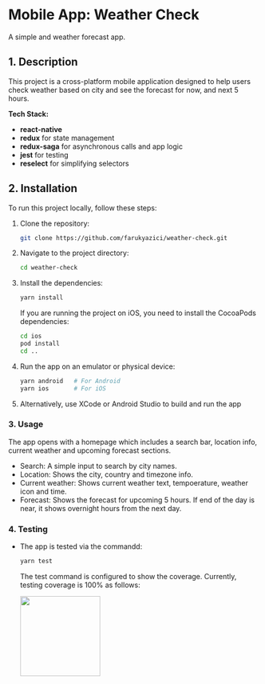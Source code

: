 # Mobile App: Weather Check
A simple and weather forecast app.

## 1. Description
This project is a cross-platform mobile application designed to help users check weather based on city and see the forecast for now, and next 5 hours.

**Tech Stack:**
- **react-native**
- **redux** for state management
- **redux-saga** for asynchronous calls and app logic
- **jest** for testing
- **reselect** for simplifying selectors

## 2. Installation
To run this project locally, follow these steps:

1. Clone the repository:
   ```bash
   git clone https://github.com/farukyazici/weather-check.git
   ```
2. Navigate to the project directory:
   ```bash
   cd weather-check
   ```
3. Install the dependencies:
   ```bash
   yarn install
   ```
   If you are running the project on iOS, you need to install the CocoaPods dependencies:
   ```bash
   cd ios
   pod install
   cd ..
   ```

4. Run the app on an emulator or physical device:
   ```bash
   yarn android   # For Android
   yarn ios       # For iOS
   ```
5. Alternatively, use XCode or Android Studio to build and run the app


### 3. **Usage**
The app opens with a homepage which includes a search bar, location info, current weather and upcoming forecast sections.
   - Search: A simple input to search by city names.
   - Location: Shows the city, country and timezone info.
   - Current weather: Shows current weather text, tempoerature, weather icon and time.
   - Forecast: Shows the forecast for upcoming 5 hours. If end of the day is near, it shows overnight hours from the next day.


### 4. **Testing**
- The app is tested via the commandd:
   ```bash
   yarn test
   ```
   The test command is configured to show the coverage. Currently, testing coverage is 100% as follows:

   <img src="https://ibb.co/Bw4m7tq" height="160"/>

